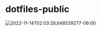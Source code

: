 # dotfiles-public
![2022-11-14T02:03:26,648539277-06:00](https://user-images.githubusercontent.com/57109577/201607659-65166b95-0a23-4db5-afde-58a6d04fc5bf.png)
